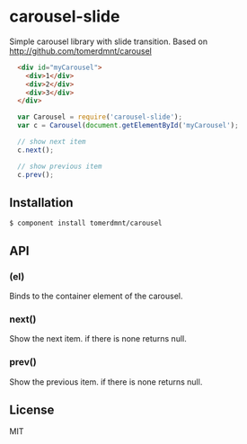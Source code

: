 
# carousel-slide

  Simple carousel library with slide transition.
  Based on http://github.com/tomerdmnt/carousel

  ```html
    <div id="myCarousel">
      <div>1</div>
      <div>2</div>
      <div>3</div>
    </div>
  ```

  ```js
    var Carousel = require('carousel-slide');
    var c = Carousel(document.getElementById('myCarousel');

    // show next item
    c.next();

    // show previous item
    c.prev();
  ```

## Installation

    $ component install tomerdmnt/carousel

## API

### (el)

Binds to the container element of the carousel.

### next()

Show the next item. if there is none returns null.

### prev()

Show the previous item. if there is none returns null.

## License

  MIT

